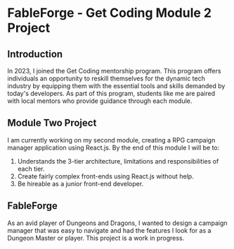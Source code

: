 # FableForge - Get Coding Module 2 Project

## Introduction

In 2023, I joined the Get Coding mentorship program. This program offers individuals an opportunity to reskill themselves for the dynamic tech industry by equipping them with the essential tools and skills demanded by today's developers. As part of this program, students like me are paired with local mentors who provide guidance through each module.

## Module Two Project

I am currently working on my second module, creating a RPG campaign manager application using React.js. By the end of this module I will be to:

1. Understands the 3-tier architecture, limitations and responsibilities of each tier.
2. Create fairly complex front-ends using React.js without help.
3. Be hireable as a junior front-end developer.

## FableForge

As an avid player of Dungeons and Dragons, I wanted to design a campaign manager that was easy to navigate and had the features I look for as a Dungeon Master or player. This project is a work in progress.
